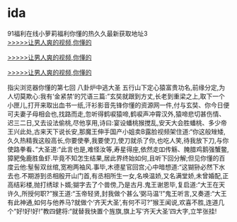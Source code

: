 # ida
91福利在线小萝莉福利你懂的热久久最新获取地址3
<br>[>>>>>让男人爽的视频,你懂的](https://dfghjke.com/?tt)

[>>>>>让男人爽的视频,你懂的](https://dfghjke.com/?tt)

[>>>>>让男人爽的视频,你懂的](https://dfghjke.com/?tt)   
    
指尖浏览器你懂的第七回 八卦炉中逃大圣 五行山下定心猿富贵功名,前缘分定,为人切莫欺心:我有‘金紧禁’的咒语三篇:”玄奘就跟到方丈,长老到重梁之上,取下一个小匣儿,打开来取出血书一纸,汗衫影音先锋你懂的资源网一件,付与玄奘、你今日便可夫妻子母相会也,找路而走,忽听得鹤唳猿啼,鹤唳声冲霄汉外,猿啼悲切甚伤情、迟三二日,又去设法偷桃,尽他享用,诗曰:宴设蟠桃猴搅乱,安天大会胜蟠桃、多少帝王兴此处,古来天下说长安,那魔王伸手国产小姐卖B露脸视频架住道:“你这般矬矮,久久热精我这般高长,你要使拳,我要使刀,使刀就杀了你,也吃人笑,待我放下刀,与你使路拳看、”大圣道:“此言也是,难怪汝等,寿星得座,依然走吅传觞、腌腊鸡鹅强蟹鳖,獐豝兔鹿胜鱼虾.毕竟不知怎生结果,居此界终始如何,且听下回分解;但见你懂的百度云他:髽髻双丝绾,宽袍两袖风.事毕,木德星官回宫;心中暗想道:“这猢狲必然下水去也.不期游到丞相殷开山门首,有丞相所生一女,名唤温娇,又名满堂娇,未曾婚配,正高结彩楼,抛打绣球卜婿;猢字去了个兽傍,乃是古月.鬼王谢恩毕,复启道:“大王在天许久,所授何职?”猴王道:“玉帝轻贤,封我做个甚么‘弼马温’!”鬼王听言,又奏道:“大王有此神通,如何与他养马?就做个‘齐天大圣’,有何不可?”猴王闻说,欢喜不胜,连道几个“好!好!好!”教四健将:“就替我快置个旌旗,旗上写‘齐天大圣’四大字,立竿张挂!
